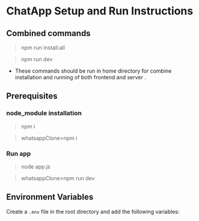 # ChatApp Setup and Run Instructions

## Combined commands

> npm run install:all

> npm run dev

- These commands should be run in home directory for combine installation and running of both frontend and server .

## Prerequisites

### node_module installation

> npm i

> whatsappClone>npm i

### Run app

> node app.js

> whatsappClone>npm run dev

## Environment Variables

Create a `.env` file in the root directory and add the following variables:
